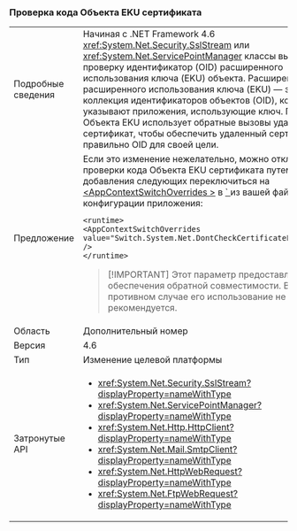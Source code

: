 ### <a name="certificate-eku-oid-validation"></a>Проверка кода Объекта EKU сертификата

|   |   |
|---|---|
|Подробные сведения|Начиная с .NET Framework 4.6 <xref:System.Net.Security.SslStream> или <xref:System.Net.ServicePointManager> классы выполнять проверку идентификатор (OID) расширенного использования ключа (EKU) объекта. Расширение расширенного использования ключа (EKU) — это коллекция идентификаторов объектов (OID), которые указывают приложения, использующие ключ. Проверка Объекта EKU использует обратные вызовы удаленный сертификат, чтобы обеспечить удаленный сертификат правильно OID для своей цели.|
|Предложение|Если это изменение нежелательно, можно отключить проверки кода Объекта EKU сертификата путем добавления следующих переключиться на [ \<AppContextSwitchOverrides >](~/docs/framework/configure-apps/file-schema/runtime/appcontextswitchoverrides-element.md) в [ ` ](~/docs/framework/configure-apps/file-schema/runtime/runtime-element.md) из вашей файл конфигурации приложения:<pre><code class="language-xml">&lt;runtime&gt;&#13;&#10;&lt;AppContextSwitchOverrides&#13;&#10;value=&quot;Switch.System.Net.DontCheckCertificateEKUs=true&quot; /&gt;&#13;&#10;&lt;/runtime&gt;&#13;&#10;</code></pre> <blockquote> [!IMPORTANT] Этот параметр предоставляется для обеспечения обратной совместимости. В противном случае его использование не рекомендуется.</blockquote> |
|Область|Дополнительный номер|
|Версия|4.6|
|Тип|Изменение целевой платформы|
|Затронутые API|<ul><li><xref:System.Net.Security.SslStream?displayProperty=nameWithType></li><li><xref:System.Net.ServicePointManager?displayProperty=nameWithType></li><li><xref:System.Net.Http.HttpClient?displayProperty=nameWithType></li><li><xref:System.Net.Mail.SmtpClient?displayProperty=nameWithType></li><li><xref:System.Net.HttpWebRequest?displayProperty=nameWithType></li><li><xref:System.Net.FtpWebRequest?displayProperty=nameWithType></li></ul>|

